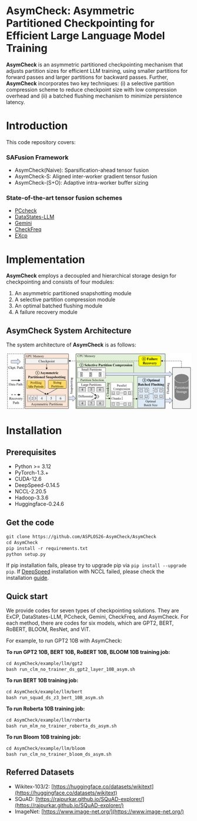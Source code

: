 # AsymCheck: Asymmetric Partitioned Checkpointing for Efficient Large Language Model Training

**AsymCheck** is an asymmetric partitioned checkpointing mechanism that adjusts partition sizes for efficient LLM training, using smaller partitions for forward passes and larger partitions for backward passes.
Further, **AsymCheck** incorporates two key techniques: (i) a selective partition compression scheme to reduce checkpoint size with low compression overhead and (ii) a batched flushing mechanism to minimize persistence latency.

# Introduction
This code repository covers:

### __SAFusion Framework__
- AsymCheck(Naive): Sparsification-ahead tensor fusion
- AsymCheck-S: Aligned inter-worker gradient tensor fusion
- AsymCheck-(S+O): Adaptive intra-worker buffer sizing

### __State-of-the-art tensor fusion schemes__

- [PCcheck](https://github.com/eth-easl/pccheck)
- [DataStates-LLM](https://github.com/DataStates/datastates-llm)
- [Gemini](https://github.com/ASPLOS26-AsymCheck/AsymCheck/tree/main/gemini)
- [CheckFreq](https://github.com/msr-fiddle/CheckFreq)
- [EXcp](https://github.com/Gaffey/ExCP)

# Implementation

**AsymCheck** employs a decoupled and hierarchical storage design for checkpointing and consists of four modules:

1. An asymmetric partitioned snapshotting module
2. A selective partition compression module
3. An optimal batched flushing module
4. A failure recovery module

## **__AsymCheck__** System Architecture

The system architecture of **AsymCheck** is as follows: 

<center class ='img'>
<img src="checkpoint_workflow_.png" width="700px" />
</center>


# Installation

## **Prerequisites**
- Python >= 3.12
- PyTorch-1.3.+
- CUDA-12.6
- DeepSpeed-0.14.5 
- NCCL-2.20.5 
- Hadoop-3.3.6
- Huggingface-0.24.6


## **Get the code**
``` shell
git clone https://github.com/ASPLOS26-AsymCheck/AsymCheck
cd AsymCheck
pip install -r requirements.txt
python setup.py
```
If pip installation fails, please try to upgrade pip via `pip install --upgrade pip`. If [DeepSpeed](https://github.com/deepspeedai/DeepSpeed) installation with NCCL failed, please check the installation [guide](https://www.deepspeed.ai/).


## **Quick start**

We provide codes for seven types of checkpointing solutions. They are ExCP, DataStates-LLM, PCcheck, Gemini, CheckFreq, and AsymCheck. For each method, there are codes for six models, which are GPT2, BERT, RoBERT, BLOOM, ResNet, and ViT.

For example, to run GPT2 10B with AsymCheck:


**To run GPT2 10B, BERT 10B, RoBERT 10B, BLOOM 10B training job:**
``` shell
cd AsymCheck/example/llm/gpt2
bash run_clm_no_trainer_ds_gpt2_layer_10B_asym.sh
```

**To run BERT 10B training job:**
``` shell
cd AsymCheck/example/llm/bert
bash run_squad_ds_z3_bert_10B_asym.sh
```

**To run Roberta 10B training job:**
``` shell
cd AsymCheck/example/llm/roberta
bash run_mlm_no_trainer_roberta_ds_asym.sh
```

**To run Bloom 10B training job:**
``` shell
cd AsymCheck/example/llm/bloom
bash run_clm_no_trainer_bloom_ds_asym.sh
```



## **Referred Datasets**

- Wikitex-103/2: [https://huggingface.co/datasets/wikitext](https://huggingface.co/datasets/wikitext)
- SQuAD: [https://rajpurkar.github.io/SQuAD-explorer/](https://rajpurkar.github.io/SQuAD-explorer/)
- ImageNet: [https://www.image-net.org/](https://www.image-net.org/)



